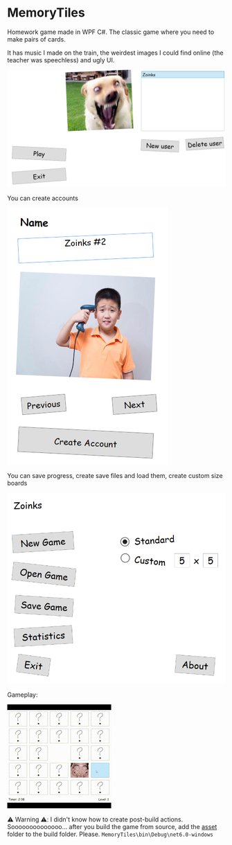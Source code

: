 # MemoryTiles

Homework game made in WPF C#.
The classic game where you need to make pairs of cards.

It has music I made on the train, the weirdest images I could find online (the teacher was speechless) and ugly UI.

![alt text](<README/Screenshot 2025-05-08 220734.png>)

You can create accounts

![alt text](<README/Screenshot 2025-05-08 221846.png>)

You can save progress, create save files and load them, create custom size boards

![alt text](<README/Screenshot 2025-05-08 221905.png>)

Gameplay:

![alt text](<README/Screen Recording 2025-05-08 220824.gif>)

⚠️ Warning ⚠️:
I didn't know how to create post-build actions. Soooooooooooooo... after you build the game from source, add the [asset](MemoryTiles/assets) folder to the build folder. Please. `MemoryTiles\bin\Debug\net6.0-windows`